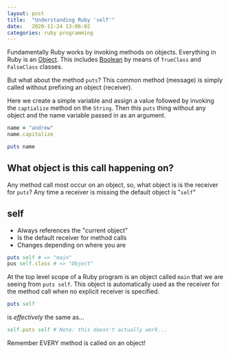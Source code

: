 ```yaml
---
layout: post
title:  "Understanding Ruby 'self'"
date:   2020-11-24 13:06:02
categories: ruby programming
---
```


Fundamentally Ruby works by invoking methods on objects. Everything in Ruby is an [Object](https://ruby-doc.org/core-2.7.2/Object.html). This includes [Boolean](https://www.rubytapas.com/2019/01/08/boolean/) by means of `TrueClass` and `FalseClass` classes.

But what about the method `puts`? This common method (message) is simply called without prefixing an object (receiver).

Here we create a simple variable and assign a value followed by invoking the `captialize` method on the `String`. Then this `puts` thing without any object and the name variable passed in as an argument.

```ruby
name = "andrew"
name.capitalize

puts name
```

## What object is this call happening on?

Any method call most occur on an object, so, what object is is the receiver for `puts`? Any time a receiver is missing the default object is "`self`"

## self

- Always references the "current object"
- Is the default receiver for method calls
- Changes depending on where you are

```ruby
puts self # => "main"
pus self.class # => "Object"
```

At the top level scope of a Ruby program is an object called `main` that we are seeing from `puts self`. This object is automatically used as the receiver for the method call when no explicit receiver is specified.

```ruby
puts self
```

is _effectively_ the same as...

```ruby
self.puts self # Note: this doesn't actually work...
```

Remember EVERY method is called on an object!
